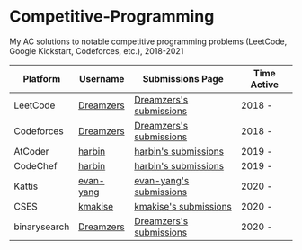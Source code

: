 # Competitive-Programming
My AC solutions to notable competitive programming problems (LeetCode, Google Kickstart, Codeforces, etc.), 2018-2021

| Platform | Username | Submissions Page | Time Active |
| --- | --- | --- | --- |
| LeetCode | [Dreamzers](https://leetcode.com/dreamzers) | [Dreamzers's submissions](https://leetcode.com/dreamzers) | 2018 - |
| Codeforces | [Dreamzers](https://codeforces.com/profile/Dreamzers) | [Dreamzers's submissions](https://codeforces.com/submissions/Dreamzers) | 2018 - |
| AtCoder | [harbin](https://atcoder.jp/users/harbin) | [harbin's submissions](https://kenkoooo.com/atcoder/#/table/harbin) | 2019 - |
| CodeChef | [harbin](https://www.codechef.com/users/harbin) | [harbin's submissions](https://www.codechef.com/users/harbin) | 2019 - |
| Kattis | [evan-yang](https://open.kattis.com/users/evan-yang) | [evan-yang's submissions](https://open.kattis.com/users/evan-yang) | 2020 - |
| CSES | [kmakise](https://cses.fi/user/66280) | [kmakise's submissions](https://cses.fi/problemset/user/66280/) | 2020 - |
| binarysearch | [Dreamzers](https://binarysearch.com/@/Dreamzers) | [Dreamzers's submissions](https://binarysearch.com/@/Dreamzers?tab=progress) | 2020 - |
